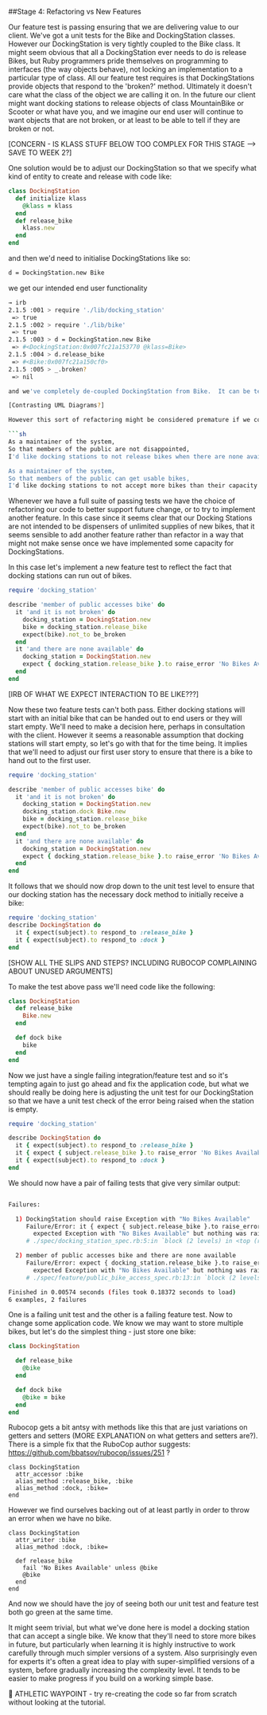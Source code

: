 ##Stage 4: Refactoring vs New Features

Our feature test is passing ensuring that we are delivering value to our client.  We've got a unit tests for the Bike and DockingStation classes.  However our DockingStation is very tightly coupled to the Bike class.  It might seem obvious that all a DockingStation ever needs to do is release Bikes, but Ruby programmers pride themselves on programming to interfaces (the way objects behave), not locking an implementation to a particular type of class.  All our feature test requires is that DockingStations provide objects that respond to the 'broken?' method.  Ultimately it doesn't care what the class of the object we are calling it on.  In the future our client might want docking stations to release objects of class MountainBike or Scooter or what have you, and we imagine our end user will continue to want objects that are not broken, or at least to be able to tell if they are broken or not.  

[CONCERN - IS KLASS STUFF BELOW TOO COMPLEX FOR THIS STAGE --> SAVE TO WEEK 2?]

One solution would be to adjust our DockingStation so that we specify what kind of entity to create and release with code like:

```ruby
class DockingStation
  def initialize klass
    @klass = klass
  end
  def release_bike
    klass.new
  end
end
```

and then we'd need to initialise DockingStations like so:

```sh
d = DockingStation.new Bike
```

we get our intended end user functionality

```sh
→ irb
2.1.5 :001 > require './lib/docking_station'
 => true
2.1.5 :002 > require './lib/bike'
 => true
2.1.5 :003 > d = DockingStation.new Bike
 => #<DockingStation:0x007fc21a153770 @klass=Bike>
2.1.5 :004 > d.release_bike
 => #<Bike:0x007fc21a150cf0>
2.1.5 :005 > _.broken?
 => nil

and we've completely de-coupled DockingStation from Bike.  It can be tested independently and we don't need to require Bike in the DockingStation class definition and we

[Contrasting UML Diagrams?]

However this sort of refactoring might be considered premature if we consider other user stories, such as these ones, which imply that DockingStations should have a limited capacity for storing bikes.

```sh
As a maintainer of the system,
So that members of the public are not disappointed,
I'd like docking stations to not release bikes when there are none available.

As a maintainer of the system,
So that members of the public can get usable bikes,
I'd like docking stations to not accept more bikes than their capacity.
```

Whenever we have a full suite of passing tests we have the choice of refactoring our code to better support future change, or to try to implement another feature.  In this case since it seems clear that our Docking Stations are not intended to be dispensers of unlimited supplies of new bikes, that it seems sensible to add another feature rather than refactor in a way that might not make sense once we have implemented some capacity for DockingStations.

In this case let's implement a new feature test to reflect the fact that docking stations can run out of bikes.


```ruby
require 'docking_station'

describe 'member of public accesses bike' do
  it 'and it is not broken' do
    docking_station = DockingStation.new
    bike = docking_station.release_bike
    expect(bike).not_to be_broken
  end
  it 'and there are none available' do
    docking_station = DockingStation.new
    expect { docking_station.release_bike }.to raise_error 'No Bikes Available'
  end
end
```

[IRB OF WHAT WE EXPECT INTERACTION TO BE LIKE???]

Now these two feature tests can't both pass.  Either docking stations will start with an initial bike that can be handed out to end users or they will start empty.  We'll need to make a decision here, perhaps in consultation with the client.  However it seems a reasonable assumption that docking stations will start empty, so let's go with that for the time being.  It implies that we'll need to adjust our first user story to ensure that there is a bike to hand out to the first user.

```ruby
require 'docking_station'

describe 'member of public accesses bike' do
  it 'and it is not broken' do
    docking_station = DockingStation.new
    docking_station.dock Bike.new
    bike = docking_station.release_bike
    expect(bike).not_to be_broken
  end
  it 'and there are none available' do
    docking_station = DockingStation.new
    expect { docking_station.release_bike }.to raise_error 'No Bikes Available'
  end
end
```

It follows that we should now drop down to the unit test level to ensure that our docking station has the necessary dock method to initially receive a bike:

```ruby
require 'docking_station'
describe DockingStation do
  it { expect(subject).to respond_to :release_bike }
  it { expect(subject).to respond_to :dock }
end
```

[SHOW ALL THE SLIPS AND STEPS? INCLUDING RUBOCOP COMPLAINING ABOUT UNUSED ARGUMENTS]

To make the test above pass we'll need code like the following:


```ruby
class DockingStation
  def release_bike
    Bike.new
  end

  def dock bike
    bike
  end
end
```

Now we just have a single failing integration/feature test and so it's tempting again to just go ahead and fix the application code, but what we should really be doing here is adjusting the unit test for our DockingStation so that we have a unit test check of the error being raised when the station is empty.

```ruby
require 'docking_station'

describe DockingStation do
  it { expect(subject).to respond_to :release_bike }
  it { expect { subject.release_bike }.to raise_error 'No Bikes Available' }
  it { expect(subject).to respond_to :dock }
end
```

We should now have a pair of failing tests that give very similar output:

```sh

Failures:

  1) DockingStation should raise Exception with "No Bikes Available"
     Failure/Error: it { expect { subject.release_bike }.to raise_error 'No Bikes Available' }
       expected Exception with "No Bikes Available" but nothing was raised
     # ./spec/docking_station_spec.rb:5:in `block (2 levels) in <top (required)>'

  2) member of public accesses bike and there are none available
     Failure/Error: expect { docking_station.release_bike }.to raise_error 'No Bikes Available'
       expected Exception with "No Bikes Available" but nothing was raised
     # ./spec/feature/public_bike_access_spec.rb:13:in `block (2 levels) in <top (required)>'

Finished in 0.00574 seconds (files took 0.18372 seconds to load)
6 examples, 2 failures
```

One is a failing unit test and the other is a failing feature test.  Now to change some application code.  We know we may want to store multiple bikes, but let's do the simplest thing - just store one bike:

```ruby
class DockingStation

  def release_bike
    @bike
  end

  def dock bike
    @bike = bike
  end
end
```

Rubocop gets a bit antsy with methods like this that are just variations on getters and setters (MORE EXPLANATION on what getters and setters are?).  There is a simple fix that the RuboCop author suggests: https://github.com/bbatsov/rubocop/issues/251 ?

```
class DockingStation
  attr_accessor :bike
  alias_method :release_bike, :bike
  alias_method :dock, :bike=
end
```

However we find ourselves backing out of at least partly in order to throw an error when we have no bike.

```
class DockingStation
  attr_writer :bike
  alias_method :dock, :bike=

  def release_bike
    fail 'No Bikes Available' unless @bike
    @bike
  end
end
```

And now we should have the joy of seeing both our unit test and feature test both go green at the same time.

It might seem trivial, but what we've done here is model a docking station that can accept a single bike.  We know that they'll need to store more bikes in future, but particularly when learning it is highly instructive to work carefully through much simpler versions of a system.  Also surprisingly even for experts it's often a great idea to play with super-simplified versions of a system, before gradually increasing the complexity level.  It tends to be easier to make progress if you build on a working simple base.


:running_shirt_with_sash: ATHLETIC WAYPOINT - try re-creating the code so far from scratch without looking at the tutorial.
